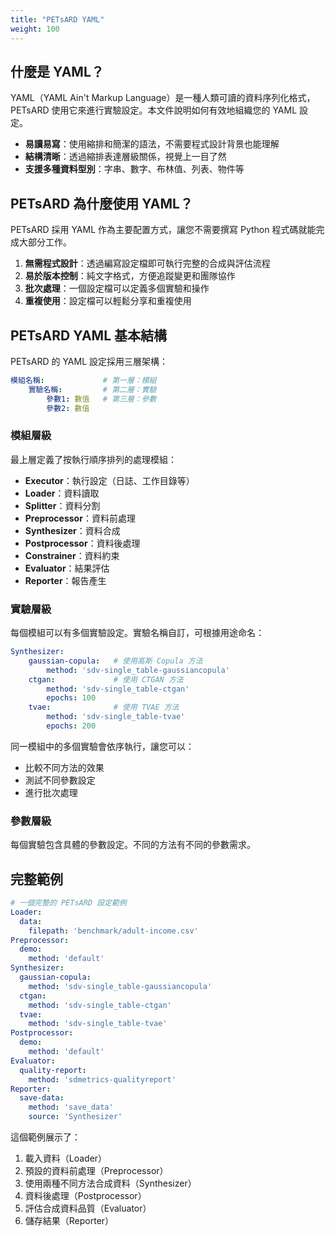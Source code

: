 ```yaml
---
title: "PETsARD YAML"
weight: 100
---
```


<!--
文件編寫原則（給 roo code 參考）：

### YAML 優先文件
- 以 **YAML 使用者**為主要對象
- 詳細說明所有可在 YAML 中設定的選項
- 提供完整的 YAML 配置範例
- **使用者應優先查閱 YAML 文件**

### 文件撰寫規範

#### 避免交叉連結
- **不要使用內部連結**：避免頁面間的相互連結，因為文件結構可能變動
- **自給自足**：每個頁面應包含完整資訊，不依賴其他頁面

#### 使用列點而非多層標題
- **簡化層級**：參數說明使用列點格式，避免過多的標題層級
- **提升可讀性**：使用列點和縮排來表達結構，讓文件更簡潔易懂
- **減少空白**：避免每個參數都是獨立標題造成的大量空白

#### 選項說明原則
- **YAML 優先**：所有配置選項和詳細說明都在 YAML 文件中
- **完整說明**：每個參數都應包含型別、預設值、範例
- **避免重複**：詳細說明只在 YAML 文件維護，Python API 不重複

#### 結構化資訊
- **由淺入深**：從基本用法到進階選項逐步說明
- **完整範例**：提供從簡單到複雜的多個範例
- **實用導向**：以實際使用情境為出發點
-->

## 什麼是 YAML？

YAML（YAML Ain't Markup Language）是一種人類可讀的資料序列化格式，PETsARD 使用它來進行實驗設定。本文件說明如何有效地組織您的 YAML 設定。

- **易讀易寫**：使用縮排和簡潔的語法，不需要程式設計背景也能理解
- **結構清晰**：透過縮排表達層級關係，視覺上一目了然
- **支援多種資料型別**：字串、數字、布林值、列表、物件等

## PETsARD 為什麼使用 YAML？

PETsARD 採用 YAML 作為主要配置方式，讓您不需要撰寫 Python 程式碼就能完成大部分工作。

1. **無需程式設計**：透過編寫設定檔即可執行完整的合成與評估流程
2. **易於版本控制**：純文字格式，方便追蹤變更和團隊協作
3. **批次處理**：一個設定檔可以定義多個實驗和操作
4. **重複使用**：設定檔可以輕鬆分享和重複使用
<!-- 5. **環境變數支援**：敏感資訊（如 API 金鑰）可以使用環境變數保護 -->

## PETsARD YAML 基本結構

PETsARD 的 YAML 設定採用三層架構：

```yaml
模組名稱:             # 第一層：模組
    實驗名稱:         # 第二層：實驗
        參數1: 數值   # 第三層：參數
        參數2: 數值
```

### 模組層級

最上層定義了按執行順序排列的處理模組：

- **Executor**：執行設定（日誌、工作目錄等）
- **Loader**：資料讀取
- **Splitter**：資料分割
- **Preprocessor**：資料前處理
- **Synthesizer**：資料合成
- **Postprocessor**：資料後處理
- **Constrainer**：資料約束
- **Evaluator**：結果評估
- **Reporter**：報告產生

### 實驗層級

每個模組可以有多個實驗設定。實驗名稱自訂，可根據用途命名：

```yaml
Synthesizer:
    gaussian-copula:   # 使用高斯 Copula 方法
        method: 'sdv-single_table-gaussiancopula'
    ctgan:             # 使用 CTGAN 方法
        method: 'sdv-single_table-ctgan'
        epochs: 100
    tvae:              # 使用 TVAE 方法
        method: 'sdv-single_table-tvae'
        epochs: 200
```

同一模組中的多個實驗會依序執行，讓您可以：
- 比較不同方法的效果
- 測試不同參數設定
- 進行批次處理

### 參數層級

每個實驗包含具體的參數設定。不同的方法有不同的參數需求。

## 完整範例

```yaml
# 一個完整的 PETsARD 設定範例
Loader:
  data:
    filepath: 'benchmark/adult-income.csv'
Preprocessor:
  demo:
    method: 'default'
Synthesizer:
  gaussian-copula:
    method: 'sdv-single_table-gaussiancopula'
  ctgan:
    method: 'sdv-single_table-ctgan'
  tvae:
    method: 'sdv-single_table-tvae'
Postprocessor:
  demo:
    method: 'default'
Evaluator:
  quality-report:
    method: 'sdmetrics-qualityreport'
Reporter:
  save-data:
    method: 'save_data'
    source: 'Synthesizer'
```

這個範例展示了：
1. 載入資料（Loader）
2. 預設的資料前處理（Preprocessor）
3. 使用兩種不同方法合成資料（Synthesizer）
4. 資料後處理（Postprocessor）
5. 評估合成資料品質（Evaluator）
6. 儲存結果（Reporter）
